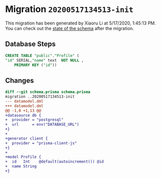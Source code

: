 # Migration `20200517134513-init`

This migration has been generated by Xiaoru Li at 5/17/2020, 1:45:13 PM.
You can check out the [state of the schema](./schema.prisma) after the migration.

## Database Steps

```sql
CREATE TABLE "public"."Profile" (
"id" SERIAL,"name" text  NOT NULL ,
    PRIMARY KEY ("id"))
```

## Changes

```diff
diff --git schema.prisma schema.prisma
migration ..20200517134513-init
--- datamodel.dml
+++ datamodel.dml
@@ -1,0 +1,13 @@
+datasource db {
+  provider = "postgresql"
+  url      = env("DATABASE_URL")
+}
+
+generator client {
+  provider = "prisma-client-js"
+}
+
+model Profile {
+  id   Int    @default(autoincrement()) @id
+  name String
+}
```



